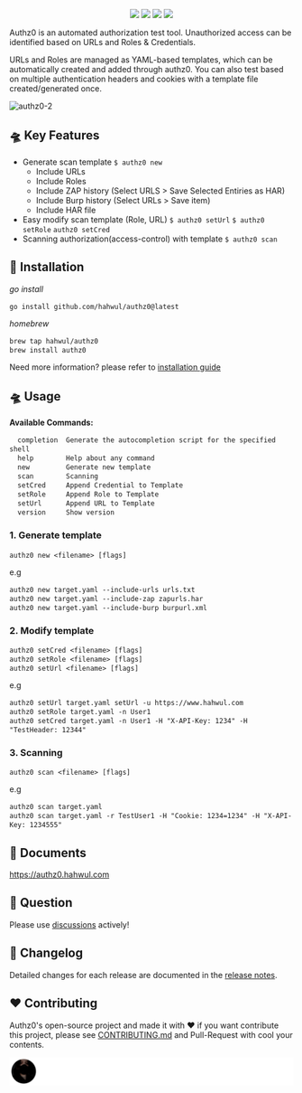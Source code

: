 <h1 align="center">
  <br>
  <a href=""><img src="https://user-images.githubusercontent.com/13212227/149369752-8b344201-ebc4-43b2-8d64-b1229a5ee4c2.png" alt="" width="300px;"></a>
</h1>
<p align="center">
  <a href=""><img src="https://img.shields.io/badge/contributions-welcome-brightgreen.svg?style=flat"></a>
  <a href="https://goreportcard.com/report/github.com/hahwul/authz0"><img src="https://goreportcard.com/badge/github.com/hahwul/authz0"></a>
  <a href="https://github.com/hahwul/authz0/actions/workflows/go.yml"><img src="https://github.com/hahwul/authz0/actions/workflows/go.yml/badge.svg"></a>
  <a href="https://twitter.com/intent/follow?screen_name=hahwul"><img src="https://img.shields.io/twitter/follow/hahwul?style=flat&logo=twitter"></a>
</p>


Authz0 is an automated authorization test tool. Unauthorized access can be identified based on URLs and Roles & Credentials.

URLs and Roles are managed as YAML-based templates, which can be automatically created and added through authz0. You can also test based on multiple authentication headers and cookies with a template file created/generated once.

![authz0-2](https://user-images.githubusercontent.com/13212227/149650143-a34d8826-f272-4aca-b9a7-323de268cd52.jpg)

## 🛸 Key Features
* Generate scan template `$ authz0 new`
    * Include URLs
    * Include Roles
    * Include ZAP history (Select URLS > Save Selected Entiries as HAR)
    * Include Burp history (Select URLs > Save item)
    * Include HAR file
* Easy modify scan template (Role, URL) `$ authz0 setUrl` `$ authz0 setRole` `authz0 setCred`
* Scanning authorization(access-control) with template `$ authz0 scan`

## 🚀 Installation
*go install*
```
go install github.com/hahwul/authz0@latest
```

*homebrew*
```
brew tap hahwul/authz0
brew install authz0
```

Need more information? please refer to [installation guide](https://authz0.hahwul.com/installation.html)

## 🛸 Usage
**Available Commands:**
```
  completion  Generate the autocompletion script for the specified shell
  help        Help about any command
  new         Generate new template
  scan        Scanning
  setCred     Append Credential to Template
  setRole     Append Role to Template
  setUrl      Append URL to Template
  version     Show version
```

### 1. Generate template
```
authz0 new <filename> [flags]
```
e.g 
```
authz0 new target.yaml --include-urls urls.txt
authz0 new target.yaml --include-zap zapurls.har
authz0 new target.yaml --include-burp burpurl.xml
```

### 2. Modify template
```
authz0 setCred <filename> [flags]
authz0 setRole <filename> [flags]
authz0 setUrl <filename> [flags]
```
e.g 
```
authz0 setUrl target.yaml setUrl -u https://www.hahwul.com
authz0 setRole target.yaml -n User1
authz0 setCred target.yaml -n User1 -H "X-API-Key: 1234" -H "TestHeader: 12344"
```

### 3. Scanning 
```
authz0 scan <filename> [flags]
```
e.g
```
authz0 scan target.yaml
authz0 scan target.yaml -r TestUser1 -H "Cookie: 1234=1234" -H "X-API-Key: 1234555"
```

## 📖 Documents
https://authz0.hahwul.com

## 🤔 Question
Please use [discussions](https://github.com/hahwul/authz0/discussions) actively!

## 📌 Changelog
Detailed changes for each release are documented in the [release notes](https://github.com/hahwul/authz0/releases).

## ❤️ Contributing
Authz0's open-source project and made it with ❤️
if you want contribute this project, please see [CONTRIBUTING.md](https://github.com/hahwul/authz0/blob/main/CONTRIBUTING.md) and Pull-Request with cool your contents.

[![](/CONTRIBUTORS.svg)](https://github.com/hahwul/authz0/graphs/contributors)
